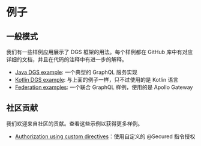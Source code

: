 # 例子

## 一般模式

我们有一些样例应用展示了 DGS 框架的用法。每个样例都在 GitHub 库中有对应详细的文档，并且在代码的注释中有进一步的解释。

* [Java DGS example](https://github.com/Netflix/dgs-examples-java): 一个典型的 GraphQL 服务实现
* [Kotlin DGS example](https://github.com/Netflix/dgs-examples-kotlin): 与上面的例子一样，只不过使用的是 Kotlin 语言
* [Federation examples](https://github.com/Netflix/dgs-federation-example): 一个联合 GraphQL 样例，使用的是 Apollo Gateway



## 社区贡献

我们欢迎来自社区的贡献。查看这些示例以获得更多样例。

* [Authorization using custom directives](https://github.com/ankit-joinwal/netflix-dgs-authorisation-directives)：使用自定义的 @Secured 指令授权
